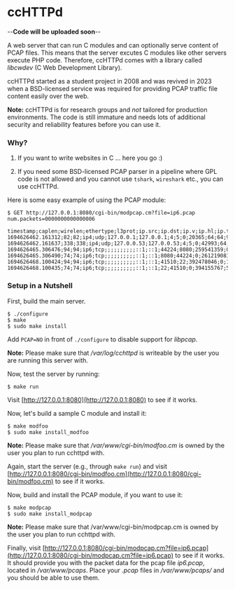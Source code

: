 # ccHTTPd

--**Code will be uploaded soon**--

A web server that can run C modules and can optionally serve content of PCAP files. This means that the server excutes C modules like other servers execute PHP code. Therefore, ccHTTPd comes with a library called *libcwdev* (C Web Development Library).

ccHTTPd started as a student project in 2008 and was revived in 2023 when a BSD-licensed service was required for providing PCAP traffic file content easily over the web.

**Note:** ccHTTPd is for research groups and *not* tailored for production environments. The code is still immature and needs lots of additional security and reliability features before you can use it.
 
### Why?

1. If you want to write websites in C ... here you go :)

2. If you need some BSD-licensed PCAP parser in a pipeline where GPL code is not allowed and you cannot use `tshark`, `wireshark` etc., you can use ccHTTPd.

Here is some easy example of using the PCAP module:

```
$ GET http://127.0.0.1:8080/cgi-bin/modpcap.cm?file=ip6.pcap
num.packets=0000000000000006

timestamp;caplen;wirelen;ethertype;l3prot;ip.src;ip.dst;ip.v;ip.hl;ip.tos;ip.id;ip.off;ip.ttl;ip.sum_raw;ip6.src;ip6.dst;tcp.sport;tcp.dport;tcp.seq;tcp.ack;tcp.off;tcp.flags;tcp.win;tcp.urp;udp.sport;udp.dport;udp.len;udp.cksum
1694626462.161312;82;82;ip4;udp;127.0.0.1;127.0.0.1;4;5;0;20365;64;64;9135;;;;;;;;;;;34003;53;48;65143
1694626462.161637;338;338;ip4;udp;127.0.0.53;127.0.0.53;4;5;0;42993;64;1;52104;;;;;;;;;;;53;34003;304;65399
1694626465.306476;94;94;ip6;tcp;;;;;;;;;;::1;::1;44224;8080;259541359;0;10;2;50431;0;;;;
1694626465.306490;74;74;ip6;tcp;;;;;;;;;;::1;::1;8080;44224;0;261219081;5;20;0;0;;;;
1694626468.100424;94;94;ip6;tcp;;;;;;;;;;::1;::1;41510;22;392478046;0;10;2;50431;0;;;;
1694626468.100435;74;74;ip6;tcp;;;;;;;;;;::1;::1;22;41510;0;394155767;5;20;0;0;;;;
```

### Setup in a Nutshell

First, build the main server.

```
$ ./configure
$ make
$ sudo make install
```
Add `PCAP=NO` in front of `./configure` to disable support for *libpcap*.

**Note:** Please make sure that */var/log/cchttpd* is writeable by the user you are running this server with.

Now, test the server by running:

```
$ make run
```

Visit [http://127.0.0.1:8080](http://127.0.0.1:8080) to see if it works.

Now, let's build a sample C module and install it:

```
$ make modfoo
$ sudo make install_modfoo
```

**Note:** Please make sure that */var/www/cgi-bin/modfoo.cm* is owned by the user you plan to run cchttpd with.

Again, start the server (e.g., through `make run`) and visit [http://127.0.0.1:8080/cgi-bin/modfoo.cm](http://127.0.0.1:8080/cgi-bin/modfoo.cm) to see if it works.

Now, build and install the PCAP module, if you want to use it:

```
$ make modpcap
$ sudo make install_modpcap
```

**Note:** Please make sure that /var/www/cgi-bin/modpcap.cm is owned by the user you plan to run cchttpd with.

Finally, visit [http://127.0.0.1:8080/cgi-bin/modpcap.cm?file=ip6.pcap](http://127.0.0.1:8080/cgi-bin/modpcap.cm?file=ip6.pcap) to see if it works. It should provide you with the packet data for the pcap file *ip6.pcap*, located in */var/www/pcaps*. Place your *.pcap* files in */var/www/pcaps/* and you should be able to use them.



